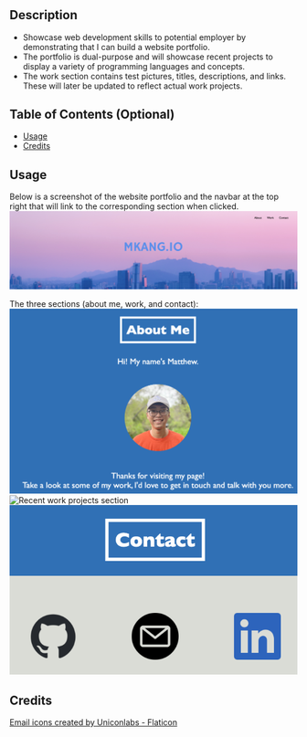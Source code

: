 # <Portfolio>

## Description

- Showcase web development skills to potential employer by demonstrating that I can build a website portfolio.
- The portfolio is dual-purpose and will showcase recent projects to display a variety of programming languages and concepts.
- The work section contains test pictures, titles, descriptions, and links. These will later be updated to reflect actual work projects.

## Table of Contents (Optional)

- [Usage](#usage)
- [Credits](#credits)


## Usage

Below is a screenshot of the website portfolio and the navbar at the top right that will link to the corresponding section when clicked.
![Navbar that will link to corresponding sections](assets/images/navbar.png)

The three sections (about me, work, and contact):
![About me section](assets/images/aboutme.png)
![Recent work projects section](assets/images/work.png)
![Contact me section](assets/images/contact.png)

## Credits

<a href="https://www.flaticon.com/free-icons/email" title="email icons">Email icons created by Uniconlabs - Flaticon</a>